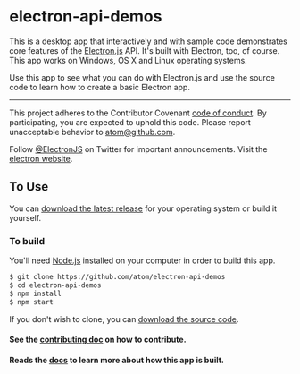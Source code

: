 # electron-api-demos
This is a desktop app that interactively and with sample code demonstrates core features of the [Electron.js](http://electron.atom.io) API. It's built with Electron, too, of course. This app works on Windows, OS X and Linux operating systems.

Use this app to see what you can do with Electron.js and use the source code to learn how to create a basic Electron app.

---

This project adheres to the Contributor Covenant [code of conduct](CODE_OF_CONDUCT.md).
By participating, you are expected to uphold this code. Please report unacceptable
behavior to atom@github.com.

Follow [@ElectronJS](https://twitter.com/electronjs) on Twitter for important
announcements. Visit the [electron website](http://electron.atom.io).

## To Use

You can [download the latest release](https://github.com/atom/electron-api-demos/releases) for your operating system or build it yourself.

### To build

You'll need [Node.js](https://nodejs.org) installed on your computer in order to build this app.

```bash
$ git clone https://github.com/atom/electron-api-demos
$ cd electron-api-demos
$ npm install
$ npm start
```

If you don't wish to clone, you can [download the source code](https://github.com/atom/electron-api-demos/archive/master.zip).

#### See the [contributing doc]() on how to contribute.

#### Reads the [docs]() to learn more about how this app is built.
